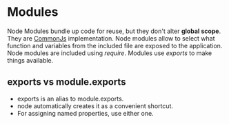 # Modules
Node Modules bundle up code for reuse, but they don't alter **global scope**.
They are [CommonJs](http://requirejs.org/docs/commonjs.html) implementation.
Node modules allow to select what function and variables from the included file are exposed to the application.
Node modules are included using *require*.
Modules use *exports* to make things available.
## exports vs module.exports
* exports is an alias to module.exports.
* node automatically creates it as a convenient shortcut.
* For assigning named properties, use either one.
